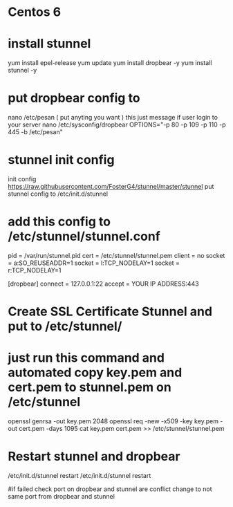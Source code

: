 # Centos 6 
# install stunnel

yum install epel-release
yum update
yum install dropbear -y
yum install stunnel -y

# put dropbear config to 
nano /etc/pesan ( put anyting you want ) this just message if user login to your server
nano /etc/sysconfig/dropbear
OPTIONS="-p 80 -p 109 -p 110 -p 445 -b /etc/pesan"

# stunnel init config
init config https://raw.githubusercontent.com/FosterG4/stunnel/master/stunnel
put stunnel config to /etc/init.d/stunnel 

# add this config to /etc/stunnel/stunnel.conf

pid = /var/run/stunnel.pid
cert = /etc/stunnel/stunnel.pem
client = no
socket = a:SO_REUSEADDR=1
socket = l:TCP_NODELAY=1
socket = r:TCP_NODELAY=1

[dropbear]
connect = 127.0.0.1:22
accept = YOUR IP ADDRESS:443

# Create SSL Certificate Stunnel and put to /etc/stunnel/
# just run this command and automated copy key.pem and cert.pem to stunnel.pem on /etc/stunnel

openssl genrsa -out key.pem 2048
openssl req -new -x509 -key key.pem -out cert.pem -days 1095
cat key.pem cert.pem >> /etc/stunnel/stunnel.pem


# Restart stunnel and dropbear
/etc/init.d/stunnel restart
/etc/init.d/stunnel restart

#if failed check port on dropbear and stunnel are conflict change to not same port from dropbear and stunnel


